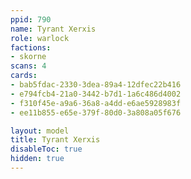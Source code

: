 ```yaml
---
ppid: 790
name: Tyrant Xerxis
role: warlock
factions:
- skorne
scans: 4
cards:
- bab5fdac-2330-3dea-89a4-12dfec22b416
- e794fcb4-21a0-3442-b7d1-1a6c486d4002
- f310f45e-a9a6-36a8-a4dd-e6ae5928983f
- ee11b855-e65e-379f-80d0-3a808a05f676

layout: model
title: Tyrant Xerxis
disableToc: true
hidden: true
---
```

